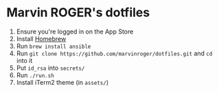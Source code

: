 # Marvin ROGER's dotfiles

1. Ensure you're logged in on the App Store
2. Install [Homebrew](https://brew.sh)
3. Run `brew install ansible`
4. Run `git clone https://github.com/marvinroger/dotfiles.git` and `cd` into it
5. Put `id_rsa` into `secrets/`
6. Run `./run.sh`
7. Install iTerm2 theme (in `assets/`)
